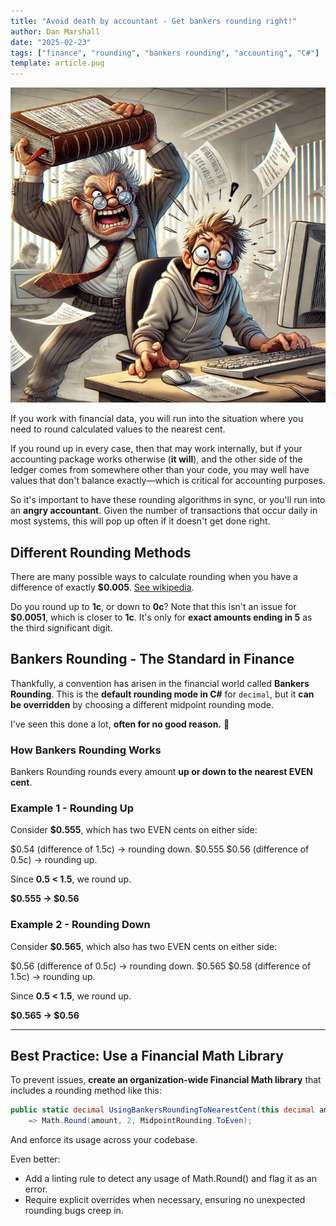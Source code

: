 ```yaml
---
title: "Avoid death by accountant - Get bankers rounding right!"
author: Dan Marshall
date: "2025-02-23"
tags: ["finance", "rounding", "bankers rounding", "accounting", "C#"]
template: article.pug
---
```


![Death by Accountant](death-by-accountant.jpg)

If you work with financial data, you will run into the situation where you need to round calculated values to the nearest cent.

If you round up in every case, then that may work internally, but if your accounting package works otherwise (**it will**), and the other side of the ledger comes from somewhere other than your code, you may well have values that don't balance exactly—which is critical for accounting purposes. 

So it's important to have these rounding algorithms in sync, or you'll run into an **angry accountant**. Given the number of transactions that occur daily in most systems, this will pop up often if it doesn't get done right.

## **Different Rounding Methods**
There are many possible ways to calculate rounding when you have a difference of exactly **$0.005**. [See wikipedia](https://en.wikipedia.org/wiki/Rounding#Rounding_half_to_even). 

Do you round up to **1c**, or down to **0c**? Note that this isn't an issue for **$0.0051**, which is closer to **1c**. It's only for **exact amounts ending in 5** as the third significant digit.

## **Bankers Rounding - The Standard in Finance**
Thankfully, a convention has arisen in the financial world called **Bankers Rounding**. This is the **default rounding mode in C#** for `decimal`, but it **can be overridden** by choosing a different midpoint rounding mode. 

I've seen this done a lot, **often for no good reason.** 😬

### **How Bankers Rounding Works**
Bankers Rounding rounds every amount **up or down to the nearest EVEN cent**.

### **Example 1 - Rounding Up**
Consider **$0.555**, which has two EVEN cents on either side:

$0.54 (difference of 1.5c) → rounding down. $0.555 $0.56 (difference of 0.5c) → rounding up.

Since **0.5 < 1.5**, we round up.

**$0.555 → $0.56**

### **Example 2 - Rounding Down**
Consider **$0.565**, which also has two EVEN cents on either side:

$0.56 (difference of 0.5c) → rounding down. $0.565 $0.58 (difference of 1.5c) → rounding up.

Since **0.5 < 1.5**, we round up.

**$0.565 → $0.56**

---

## **Best Practice: Use a Financial Math Library**
To prevent issues, **create an organization-wide Financial Math library** that includes a rounding method like this:

```csharp
public static decimal UsingBankersRoundingToNearestCent(this decimal amount) 
    => Math.Round(amount, 2, MidpointRounding.ToEven);
```

And enforce its usage across your codebase.

Even better:
- Add a linting rule to detect any usage of Math.Round() and flag it as an error.
- Require explicit overrides when necessary, ensuring no unexpected rounding bugs creep in.